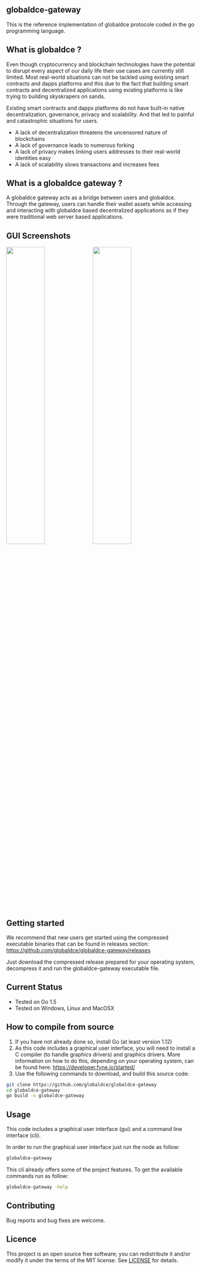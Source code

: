 ## globaldce-gateway
This is the reference implementation of globaldce protocole coded in the go programming language.

## What is globaldce ?
Even though cryptocurrency and blockchain technologies have the potential to disrupt every aspect of our daily life their use cases are currently still limited. Most real-world situations can not be tackled using existing smart contracts and dapps platforms and this due to the fact that building smart contracts and decentralized applications using existing platforms is like trying to building skyskrapers on sands.


Existing smart contracts and dapps platforms do not have built-in native decentralization, governance, privacy and scalability. And that led to painful and catastrophic situations for users.
* A lack of decentralization threatens the uncensored nature of blockchains
* A lack of governance leads to numerous forking
* A lack of privacy makes linking users addresses to their real-world identities easy
* A lack of scalability slows transactions and increases fees

## What is a globaldce gateway ?
A globaldce gateway acts as a bridge between users and globaldce. Through the gateway, users can handle their wallet assets while accessing and interacting with globaldce based decentralized applications as if they were traditional web server based applications.

## GUI Screenshots

<p float="left">
<img src="https://github.com/globaldce/globaldce-gateway/blob/main/screenshot1.png" width="45%">
<img src="https://github.com/globaldce/globaldce-gateway/blob/main/screenshot2.png" width="45%">
</p>

## Getting started
We recommend that new users get started using the compressed executable binaries that can be found in releases section:
https://github.com/globaldce/globaldce-gateway/releases

Just download the compressed release prepared for your operating system, decompress it and run the globaldce-gateway executable file.

## Current Status
+ Tested on Go 1.5
+ Tested on Windows, Linux and MacOSX

## How to compile from source
1. If you have not already done so, install Go (at least version 1.12)
2. As this code includes a graphical user interface, you will need to install a C compiler (to handle graphics drivers) and graphics drivers. More information on how to do this, depending on your operating system, can be found here:
https://developer.fyne.io/started/
3. Use the following commands to download, and build this source code: 
```bash
git clone https://github.com/globaldce/globaldce-gateway
cd globaldce-gateway
go build -o globaldce-gateway
```

## Usage
This code includes a graphical user interface (gui) and a command line interface (cli). 

In order to run the graphical user interface just run the node as follow:
```bash
globaldce-gateway
```

This cli already offers some of the project features. To get the available commands run as follow:
```bash
globaldce-gateway -help
```

## Contributing
Bug reports and bug fixes are welcome.

## Licence
This project is an open source free software; you can redistribute it and/or modify it under the terms of the MIT license.
See [LICENSE](https://github.com/globaldce/globaldce-gateway/blob/main/LICENSE) for details. 
